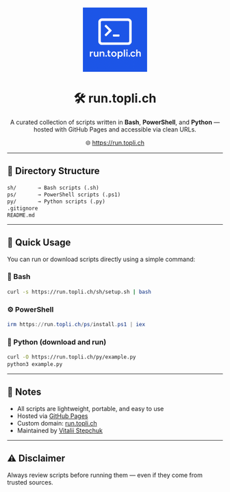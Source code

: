 <p align="center">
  <img src="logo.png" width="150" alt="run.topli.ch Logo" />
</p>

<h1 align="center">🛠 run.topli.ch</h1>

<p align="center">
  A curated collection of scripts written in <strong>Bash</strong>, <strong>PowerShell</strong>, and <strong>Python</strong> — hosted with GitHub Pages and accessible via clean URLs.
</p>

<p align="center">
  🌐 <a href="https://run.topli.ch">https://run.topli.ch</a>
</p>

---

## 📁 Directory Structure

```
sh/       → Bash scripts (.sh)
ps/       → PowerShell scripts (.ps1)
py/       → Python scripts (.py)
.gitignore
README.md
```

---

## 🚀 Quick Usage

You can run or download scripts directly using a simple command:

### 🔧 Bash

```bash
curl -s https://run.topli.ch/sh/setup.sh | bash
```

### ⚙️ PowerShell

```powershell
irm https://run.topli.ch/ps/install.ps1 | iex
```

### 🐍 Python (download and run)

```bash
curl -O https://run.topli.ch/py/example.py
python3 example.py
```

---

## 📄 Notes

- All scripts are lightweight, portable, and easy to use
- Hosted via [GitHub Pages](https://pages.github.com)
- Custom domain: [run.topli.ch](https://run.topli.ch)
- Maintained by [Vitalii Stepchuk](https://blog.topli.ch)

---

## ⚠️ Disclaimer

Always review scripts before running them — even if they come from trusted sources.


